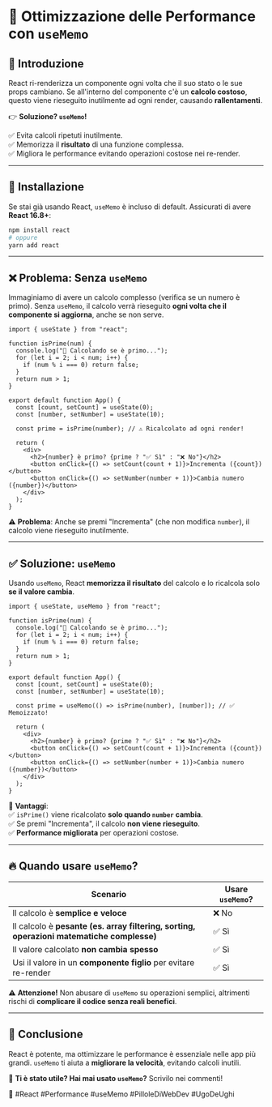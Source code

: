 # 📌 Ottimizzazione delle Performance con `useMemo`

## 🚀 Introduzione

React ri-renderizza un componente ogni volta che il suo stato o le sue props cambiano. Se all'interno del componente c'è un **calcolo costoso**, questo viene rieseguito inutilmente ad ogni render, causando **rallentamenti**.

👉 **Soluzione? `useMemo`!**

✅ Evita calcoli ripetuti inutilmente.  
✅ Memorizza il **risultato** di una funzione complessa.  
✅ Migliora le performance evitando operazioni costose nei re-render.  

---

## 📌 Installazione

Se stai già usando React, `useMemo` è incluso di default. Assicurati di avere **React 16.8+**:

```bash
npm install react
# oppure
yarn add react
```

---

## ❌ Problema: Senza `useMemo`

Immaginiamo di avere un calcolo complesso (verifica se un numero è primo). Senza `useMemo`, il calcolo verrà rieseguito **ogni volta che il componente si aggiorna**, anche se non serve.

```tsx
import { useState } from "react";

function isPrime(num) {
  console.log("🔄 Calcolando se è primo...");
  for (let i = 2; i < num; i++) {
    if (num % i === 0) return false;
  }
  return num > 1;
}

export default function App() {
  const [count, setCount] = useState(0);
  const [number, setNumber] = useState(10);

  const prime = isPrime(number); // ⚠️ Ricalcolato ad ogni render!

  return (
    <div>
      <h2>{number} è primo? {prime ? "✅ Sì" : "❌ No"}</h2>
      <button onClick={() => setCount(count + 1)}>Incrementa ({count})</button>
      <button onClick={() => setNumber(number + 1)}>Cambia numero ({number})</button>
    </div>
  );
}
```

⚠️ **Problema**: Anche se premi "Incrementa" (che non modifica `number`), il calcolo viene rieseguito inutilmente.

---

## ✅ Soluzione: `useMemo`

Usando `useMemo`, React **memorizza il risultato** del calcolo e lo ricalcola solo **se il valore cambia**.

```tsx
import { useState, useMemo } from "react";

function isPrime(num) {
  console.log("🔄 Calcolando se è primo...");
  for (let i = 2; i < num; i++) {
    if (num % i === 0) return false;
  }
  return num > 1;
}

export default function App() {
  const [count, setCount] = useState(0);
  const [number, setNumber] = useState(10);

  const prime = useMemo(() => isPrime(number), [number]); // ✅ Memoizzato!

  return (
    <div>
      <h2>{number} è primo? {prime ? "✅ Sì" : "❌ No"}</h2>
      <button onClick={() => setCount(count + 1)}>Incrementa ({count})</button>
      <button onClick={() => setNumber(number + 1)}>Cambia numero ({number})</button>
    </div>
  );
}
```

🎯 **Vantaggi**:  
✅ `isPrime()` viene ricalcolato **solo quando `number` cambia**.  
✅ Se premi "Incrementa", il calcolo **non viene rieseguito**.  
✅ **Performance migliorata** per operazioni costose.  

---

## 🔥 Quando usare `useMemo`?

| Scenario | Usare `useMemo`? |
|---|---|
| Il calcolo è **semplice e veloce** | ❌ No |
| Il calcolo è **pesante (es. array filtering, sorting, operazioni matematiche complesse)** | ✅ Sì |
| Il valore calcolato **non cambia spesso** | ✅ Sì |
| Usi il valore in un **componente figlio** per evitare re-render | ✅ Sì |

⚠️ **Attenzione!** Non abusare di `useMemo` su operazioni semplici, altrimenti rischi di **complicare il codice senza reali benefici**.

---

## 📌 Conclusione

React è potente, ma ottimizzare le performance è essenziale nelle app più grandi. `useMemo` ti aiuta a **migliorare la velocità**, evitando calcoli inutili.  

🚀 **Ti è stato utile? Hai mai usato `useMemo`?** Scrivilo nei commenti!  

📌 #React #Performance #useMemo #PilloleDiWebDev #UgoDeUghi
